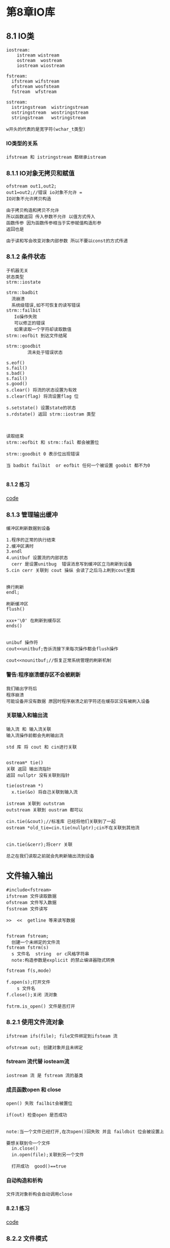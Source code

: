 # 第8章IO库
## 8.1 IO类
```
iostream:
    istream wistream
    ostream  wostream
    iostream wiostream

fstream:
  ifstream wifstream
  ofstream wosfsteam
  fstream  wfstream

sstream:
  istringstream  wistringstream
  ostringstream  wostringstream
  stringstream   wstringstream

w开头的代表的是宽字符(wchar_t类型) 
```
#### IO类型的关系
```
ifstream 和 istringstream 都继承istream
```
### 8.1.1 IO对象无拷贝和赋值
```
ofstream out1,out2;
out1=out2;//错误 io对象不允许 =
IO对象不允许拷贝构造

由于拷贝构造和拷贝不允许
所以函数返回 传入参数不允许 以值方式传入
函数传参 因为函数传参相当于实参赋值构造形参
返回也是

由于读和写会改变对象内部参数 所以不要以const的方式传递
```
### 8.1.2 条件状态
```
于机器无关
状态类型
strm::iostate

strm::badbit
  流崩溃 
  系统级错误,如不可恢复的读写错误
strm::failbit 
   Io操作失败
   可以修正的错误
   如果读取一个字符却读取数值
strm::eofbit 到达文件结尾

strm::goodbit
        流未处于错误状态

s.eof()
s.fail()
s.bad()
s.fail()
s.good()
s.clear() 将流的状态设置为有效
s.clear(flag) 将流设置flag 位 

s.setstate() 设置state的状态
s.rdstate() 返回 strm::iostram 类型



读取结束
strm::eofbit 和 strm::fail 都会被置位

strm::goodbit 0 表示位出现错误

当 badbit failbit  or eofbit 任何一个被设置 goobit 都不为0


```
#### 8.1.2 练习
[code](./codes/chapter8/8_1_2.cpp)
### 8.1.3 管理输出缓冲
```
缓冲区刷新数据到设备

1.程序的正常的执行结束
2.缓冲区满时
3.endl
4.unitbuf 设置流的内部状态
  cerr 是设置unitbug  错误消息写到缓冲区立马刷新到设备
5.cin cerr 关联到 cout 操纵 会读了之后马上刷到cout里面


换行刷新
endl;

刷新缓冲区
flush()

xxx+'\0' 在刷新到缓存区
ends()


unibuf 操作符
cout<<unitbuf;告诉流接下来每次操作都会flush操作

cout<<nounitbuf;//恢复正常系统管理的刷新机制
```
#### 警告:程序崩溃缓存区不会被刷新
```
我们输出字符后
程序崩溃
可能设备并没有数据 原因时程序崩溃之前字符还在缓存区没有被刷入设备
```
#### 关联输入和输出流
```
输入流 和 输入流关联
输入流操作前都会先刷输出流

std 库 将 cout 和 cin进行关联


ostream* tie()
关联 返回 输出流指针
返回 nullptr 没有关联到指针

tie(ostream *) 
  x.tie(&o) 将自己关联到输入流

istream 关联到 outstram
outstream 关联到 oustram 都可以

cin.tie(&cout);//标准库 已经将他们关联到了一起
ostream *old_tie=cin.tie(nullptr);cin不在关联到其他流


cin.tie(&cerr);将cerr 关联

总之在我们读取之前就会先刷新输出流到设备
```
## 文件输入输出
```
#include<fstream>
ifstream 文件读取数据
ofstream 文件写入数据
fsstream 文件读写

>>  <<  getline 等来读写数据


fstream fstream;
  创建一个未绑定的文件流
fstream fstrm(s) 
  s 文件名  string  or c风格字符串
  note:构造参数是explicit 的禁止编译器隐式转换

fstream f(s,mode)

f.open(s);打开文件
    s 文件名
f.close();关闭 流对象

fstrm.is_open() 文件是否打开
```
### 8.2.1 使用文件流对象
```
ifstream ifs(file); file文件绑定到ifsteam 流

ofstream out; 创建对象并且未绑定
```
#### fstream 流代替 iosteam流
```
iostream 流 是 fstream 流的基类
```
#### 成员函数open 和 close
```
open() 失败 failbit会被置位

if(out) 检查open 是否成功


note:当一个文件已经打开,在次open()回失败 并且 faildbit 位会被设置上

要想关联到令一个文件
  in.close()
  in.open(file);关联到另一个文件

  打开成功  good()==true
```
#### 自动构造和析构
```
文件流对象析构会自动调用close
```
#### 8.2.1 练习
[code](./codes/chapter8/8_2_1.cpp)

### 8.2.2 文件模式
```

```